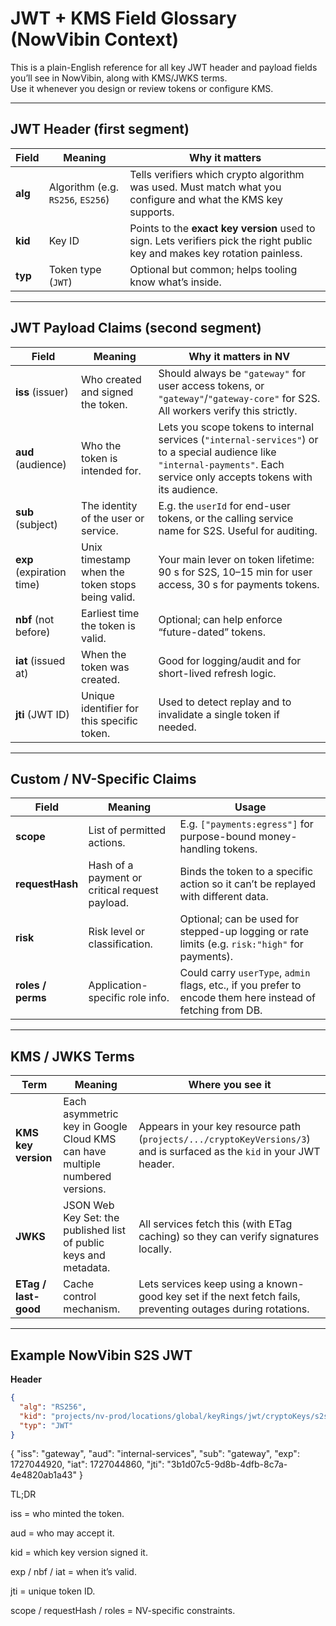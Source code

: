 # JWT + KMS Field Glossary (NowVibin Context)

This is a plain-English reference for all key JWT header and payload fields
you’ll see in NowVibin, along with KMS/JWKS terms.  
Use it whenever you design or review tokens or configure KMS.

---

## JWT Header (first segment)

| Field   | Meaning                           | Why it matters                                                                                                              |
| ------- | --------------------------------- | --------------------------------------------------------------------------------------------------------------------------- |
| **alg** | Algorithm (e.g. `RS256`, `ES256`) | Tells verifiers which crypto algorithm was used. Must match what you configure and what the KMS key supports.               |
| **kid** | Key ID                            | Points to the **exact key version** used to sign. Lets verifiers pick the right public key and makes key rotation painless. |
| **typ** | Token type (`JWT`)                | Optional but common; helps tooling know what’s inside.                                                                      |

---

## JWT Payload Claims (second segment)

| Field                     | Meaning                                          | Why it matters in NV                                                                                                                                                        |
| ------------------------- | ------------------------------------------------ | --------------------------------------------------------------------------------------------------------------------------------------------------------------------------- |
| **iss** (issuer)          | Who created and signed the token.                | Should always be `"gateway"` for user access tokens, or `"gateway"`/`"gateway-core"` for S2S. All workers verify this strictly.                                             |
| **aud** (audience)        | Who the token is intended for.                   | Lets you scope tokens to internal services (`"internal-services"`) or to a special audience like `"internal-payments"`. Each service only accepts tokens with its audience. |
| **sub** (subject)         | The identity of the user or service.             | E.g. the `userId` for end-user tokens, or the calling service name for S2S. Useful for auditing.                                                                            |
| **exp** (expiration time) | Unix timestamp when the token stops being valid. | Your main lever on token lifetime: 90 s for S2S, 10–15 min for user access, 30 s for payments tokens.                                                                       |
| **nbf** (not before)      | Earliest time the token is valid.                | Optional; can help enforce “future-dated” tokens.                                                                                                                           |
| **iat** (issued at)       | When the token was created.                      | Good for logging/audit and for short-lived refresh logic.                                                                                                                   |
| **jti** (JWT ID)          | Unique identifier for this specific token.       | Used to detect replay and to invalidate a single token if needed.                                                                                                           |

---

## Custom / NV-Specific Claims

| Field             | Meaning                                        | Usage                                                                                                       |
| ----------------- | ---------------------------------------------- | ----------------------------------------------------------------------------------------------------------- |
| **scope**         | List of permitted actions.                     | E.g. `["payments:egress"]` for purpose-bound money-handling tokens.                                         |
| **requestHash**   | Hash of a payment or critical request payload. | Binds the token to a specific action so it can’t be replayed with different data.                           |
| **risk**          | Risk level or classification.                  | Optional; can be used for stepped-up logging or rate limits (e.g. `risk:"high"` for payments).              |
| **roles / perms** | Application-specific role info.                | Could carry `userType`, `admin` flags, etc., if you prefer to encode them here instead of fetching from DB. |

---

## KMS / JWKS Terms

| Term                 | Meaning                                                                      | Where you see it                                                                                                        |
| -------------------- | ---------------------------------------------------------------------------- | ----------------------------------------------------------------------------------------------------------------------- |
| **KMS key version**  | Each asymmetric key in Google Cloud KMS can have multiple numbered versions. | Appears in your key resource path (`projects/.../cryptoKeyVersions/3`) and is surfaced as the `kid` in your JWT header. |
| **JWKS**             | JSON Web Key Set: the published list of public keys and metadata.            | All services fetch this (with ETag caching) so they can verify signatures locally.                                      |
| **ETag / last-good** | Cache control mechanism.                                                     | Lets services keep using a known-good key set if the next fetch fails, preventing outages during rotations.             |

---

## Example NowVibin S2S JWT

**Header**

```json
{
  "alg": "RS256",
  "kid": "projects/nv-prod/locations/global/keyRings/jwt/cryptoKeys/s2s/cryptoKeyVersions/42",
  "typ": "JWT"
}
```

{
"iss": "gateway",
"aud": "internal-services",
"sub": "gateway",
"exp": 1727044920,
"iat": 1727044860,
"jti": "3b1d07c5-9d8b-4dfb-8c7a-4e4820ab1a43"
}

TL;DR

iss = who minted the token.

aud = who may accept it.

kid = which key version signed it.

exp / nbf / iat = when it’s valid.

jti = unique token ID.

scope / requestHash / roles = NV-specific constraints.
